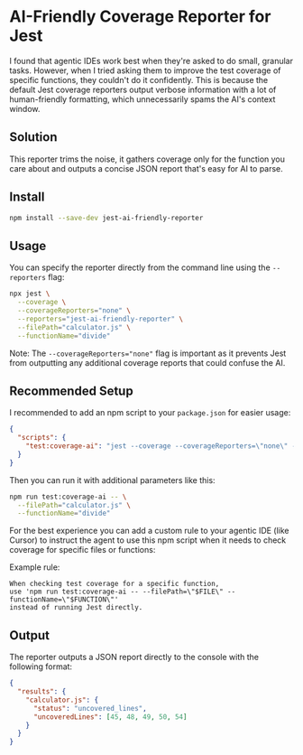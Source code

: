 # AI-Friendly Coverage Reporter for Jest

I found that agentic IDEs work best when they're asked to do small, granular tasks. However, when I tried asking them to improve the test coverage of specific functions, they couldn't do it confidently. This is because the default Jest coverage reporters output verbose information with a lot of human-friendly formatting, which unnecessarily spams the AI's context window.

## Solution

This reporter trims the noise, it gathers coverage only for the function you care about and outputs a concise JSON report that's easy for AI to parse.

## Install

```bash
npm install --save‑dev jest‑ai‑friendly‑reporter
```

## Usage

You can specify the reporter directly from the command line using the `--reporters` flag:
```bash
npx jest \
  --coverage \
  --coverageReporters="none" \
  --reporters="jest-ai-friendly-reporter" \
  --filePath="calculator.js" \
  --functionName="divide"
```

Note: The `--coverageReporters="none"` flag is important as it prevents Jest from outputting any additional coverage reports that could confuse the AI.

## Recommended Setup

I recommended to add an npm script to your `package.json` for easier usage:
```json
{
  "scripts": {
    "test:coverage-ai": "jest --coverage --coverageReporters=\"none\" --reporters=\"jest-ai-friendly-reporter\""
  }
}
```

Then you can run it with additional parameters like this:
```bash
npm run test:coverage-ai -- \
  --filePath="calculator.js" \
  --functionName="divide"
```

For the best experience you can add a custom rule to your agentic IDE (like Cursor) to instruct the agent to use this npm script when it needs to check coverage for specific files or functions:

Example rule:
```
When checking test coverage for a specific function, 
use 'npm run test:coverage-ai -- --filePath=\"$FILE\" --functionName=\"$FUNCTION\"'
instead of running Jest directly.
```

## Output

The reporter outputs a JSON report directly to the console with the following format:
```json
{
  "results": {
    "calculator.js": {
      "status": "uncovered_lines",
      "uncoveredLines": [45, 48, 49, 50, 54]
    }
  }
}
```